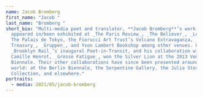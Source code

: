 ```yaml
---
name: Jacob Bromberg
first_name: "Jacob "
last_name: "Bromberg "
short_bio: "Multi-media poet and translator, **Jacob Bromberg**’s work has
  appeared in/been exhibited at _The Paris Review_, _The Believer_, _Le Monde_,
  The Palais de Tokyo, the Fiorucci Art Trust’s Volcano Extravaganza, _Color
  Treasury_, _Gruppen_, and Yvon Lambert Bookshop among other venues. He was the
  _Brooklyn Rail_’s inaugural Poet-in-Transit, and his collaboration with
  Camille Henrot, _Grosse Fatigue_, won the Silver Lion at the 2013 Venice
  Biennale. Their other collaborations have since been presented around the
  world: at the Berlin Biennale, the Serpentine Gallery, the Julia Stoschek
  Collection, and elsewhere."
portraits:
  - media: 2021/05/jacob-bromberg
---
```

